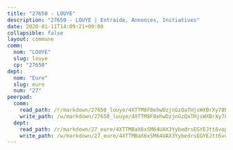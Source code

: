 ```yaml
---
title: "27650 - LOUYE"
description: "27650 - LOUYE | Entraide, Annonces, Initiatives"
date: 2020-01-11T14:09:21+09:00
collapsible: false
layout: commune
comm:
  nom: "LOUYE"
  slug: louye
  cp: "27650"
dept:
  nom: "Eure"
  slug: eure
  num: "27"
peerpad:
  comm:
    read_path: /r/markdown/27650_louye/4XTTM8F8ehwDzjnGzQaTHjsWXBrXy78BVGubkWRd4sNW8zQjW
    write_path: /w/markdown/27650_louye/4XTTM8F8ehwDzjnGzQaTHjsWXBrXy78BVGubkWRd4sNW8zQjW-K3TgTm9gbNUj7c2Cp8D7XEorEhNWos1kxTjJuBMewG193m95Re5K3R3iUTjTUxXCPyYogzxZPDgENvTUexxXfWNHdrjJPxpv2f28iTFEmf27Pb3twLwsHRqTdYKPrnJqSmkQtGHJ
  dept:
    read_path: /r/markdown/27_eure/4XTTMBaX6xSM64UAX3YybedrsEGYEJtt6vopdQsPEFtGijgwg
    write_path: /w/markdown/27_eure/4XTTMBaX6xSM64UAX3YybedrsEGYEJtt6vopdQsPEFtGijgwg-K3TgUmjy61Gu7ZFzjoVmiacXP2Rc4pq6sxVCYUX3mFQZWQw9yCKsEoAMagtuW4jJTYhK96DsWW4cPmZLagvQNZ34BscGcu4btrtJibt18c1mpqofaWe6Q3RartDiuMTjY7NrsH4r
---
```


